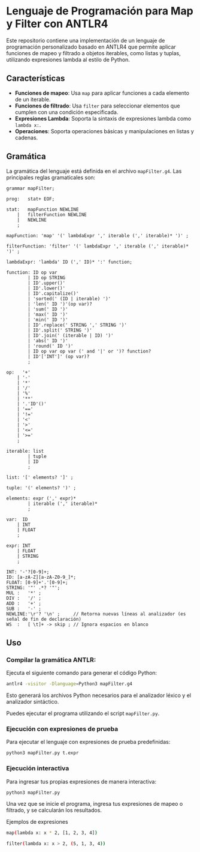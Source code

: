 # Lenguaje de Programación para Map y Filter con ANTLR4

Este repositorio contiene una implementación de un lenguaje de programación personalizado basado en ANTLR4 que permite aplicar funciones de mapeo y filtrado a objetos iterables, como listas y tuplas, utilizando expresiones lambda al estilo de Python.

## Características
- **Funciones de mapeo**: Usa `map` para aplicar funciones a cada elemento de un iterable.
- **Funciones de filtrado**: Usa `filter` para seleccionar elementos que cumplen con una condición especificada.
- **Expresiones Lambda**: Soporta la sintaxis de expresiones lambda como `lambda x:`.
- **Operaciones**: Soporta operaciones básicas y manipulaciones en listas y cadenas.

## Gramática

La gramática del lenguaje está definida en el archivo `mapFilter.g4`. Las principales reglas gramaticales son:
```antlr
grammar mapFilter;

prog:   stat+ EOF;

stat:   mapFunction NEWLINE
    |   filterFunction NEWLINE
    |   NEWLINE
    ;

mapFunction: 'map' '(' lambdaExpr ',' iterable (',' iterable)* ')' ;

filterFunction: 'filter' '(' lambdaExpr ',' iterable (',' iterable)* ')' ;

lambdaExpr: 'lambda' ID (',' ID)* ':' function;

function: ID op var
        | ID op STRING
        | ID'.upper()'
        | ID'.lower()'
        | ID'.capitalize()'
        | 'sorted(' (ID | iterable) ')'
        | 'len(' ID ')'(op var)?
        | 'sum(' ID ')'
        | 'max(' ID ')'
        | 'min(' ID ')'
        | ID'.replace(' STRING ',' STRING ')'
        | ID'.split(' STRING ')'
        | ID'.join(' (iterable | ID) ')'
        | 'abs(' ID ')'
        | 'round(' ID ')'
        | ID op var op var (' and '|' or ')? function?
        | ID'['INT']' (op var)?
        ;

op:   '+'
    | '-'
    | '*'
    | '/'
    | '%'
    | '**'
    | '.'ID'()'
    | '=='
    | '!='
    | '<'
    | '>'
    | '<='
    | '>='
    ;

iterable: list
        | tuple
        | ID
        ;

list: '[' elements? ']' ;

tuple: '(' elements? ')' ;

elements: expr (',' expr)*
        | iterable (',' iterable)*
        ;

var:  ID
    | INT
    | FLOAT
    ;

expr: INT
    | FLOAT
    | STRING
    ;

INT: '-'?[0-9]+;
ID: [a-zA-Z][a-zA-Z0-9_]*;
FLOAT: [0-9]+'.'[0-9]+;
STRING: '"' .*? '"';
MUL :   '*' ;
DIV :   '/' ;
ADD :   '+' ;
SUB :   '-' ;
NEWLINE:'\r'? '\n' ;     // Retorna nuevas líneas al analizador (es señal de fin de declaración)
WS  :   [ \t]+ -> skip ; // Ignora espacios en blanco
```

## Uso

### Compilar la gramática ANTLR:

Ejecuta el siguiente comando para generar el código Python:

```sh
antlr4 -visitor -Dlanguage=Python3 mapFilter.g4
```

Esto generará los archivos Python necesarios para el analizador léxico y el analizador sintáctico.

Puedes ejecutar el programa utilizando el script `mapFilter.py`.

### Ejecución con expresiones de prueba

Para ejecutar el lenguaje con expresiones de prueba predefinidas:

```sh
python3 mapFilter.py t.expr
```

### Ejecución interactiva

Para ingresar tus propias expresiones de manera interactiva:

```sh
python3 mapFilter.py
```

Una vez que se inicie el programa, ingresa tus expresiones de mapeo o filtrado, y se calcularán los resultados.

Ejemplos de expresiones

```sh
map(lambda x: x * 2, [1, 2, 3, 4])
```

```sh
filter(lambda x: x > 2, (5, 1, 3, 4))
```
